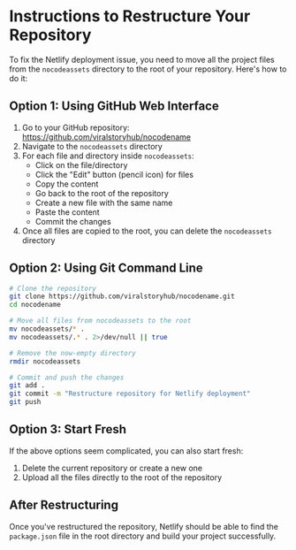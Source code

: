 # Instructions to Restructure Your Repository

To fix the Netlify deployment issue, you need to move all the project files from the `nocodeassets` directory to the root of your repository. Here's how to do it:

## Option 1: Using GitHub Web Interface

1. Go to your GitHub repository: https://github.com/viralstoryhub/nocodename
2. Navigate to the `nocodeassets` directory
3. For each file and directory inside `nocodeassets`:
   - Click on the file/directory
   - Click the "Edit" button (pencil icon) for files
   - Copy the content
   - Go back to the root of the repository
   - Create a new file with the same name
   - Paste the content
   - Commit the changes
4. Once all files are copied to the root, you can delete the `nocodeassets` directory

## Option 2: Using Git Command Line

```bash
# Clone the repository
git clone https://github.com/viralstoryhub/nocodename.git
cd nocodename

# Move all files from nocodeassets to the root
mv nocodeassets/* .
mv nocodeassets/.* . 2>/dev/null || true

# Remove the now-empty directory
rmdir nocodeassets

# Commit and push the changes
git add .
git commit -m "Restructure repository for Netlify deployment"
git push
```

## Option 3: Start Fresh

If the above options seem complicated, you can also start fresh:

1. Delete the current repository or create a new one
2. Upload all the files directly to the root of the repository

## After Restructuring

Once you've restructured the repository, Netlify should be able to find the `package.json` file in the root directory and build your project successfully.